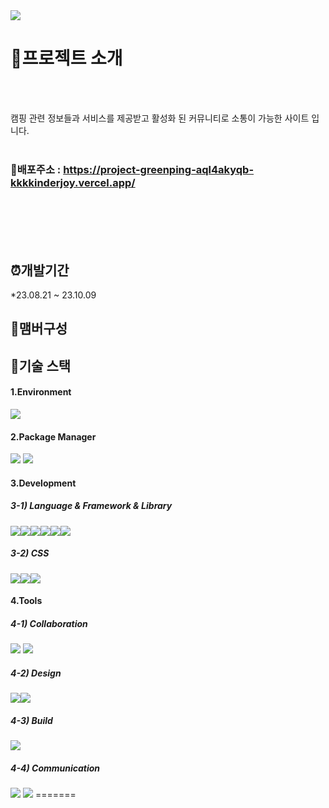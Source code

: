 

<img src="https://ifh.cc/g/ACLpkg.jpg" />

# :page_with_curl:프로젝트 소개

<br>
<br>

 캠핑 관련 정보들과 서비스를 제공받고 활성화 된 커뮤니티로 소통이 가능한 사이트 입니다.
<br>
<br>

### :round_pushpin:배포주소 : <https://project-greenping-aql4akyqb-kkkkinderjoy.vercel.app/>

<br>
<br>
<br>
<br>



## :alarm_clock:개발기간
*23.08.21 ~ 23.10.09


## :two_women_holding_hands:맴버구성






## :open_file_folder:기술 스택


#### 1.Environment

<img src="https://img.shields.io/badge/Visual Studio Code-007ACC?style=flat-square&logo=Visual Studio Code&logoColor=white"/>


#### 2.Package Manager
<img src="https://img.shields.io/badge/npm-CB3837?style=flat-square&logo=npm&logoColor=white"/>
<img src= "https://img.shields.io/badge/yarn-%232C8EBB.svg?style=for-the-badge&logo=yarn&logoColor=white">


#### 3.Development


##### 3-1) Language & Framework & Library
<img src="https://img.shields.io/badge/javascript-F7DF1E?style=for-the-badge&logo=javascript&logoColor=black"><img src="https://img.shields.io/badge/node.js-339933?style=for-the-badge&logo=Node.js&logoColor=white"><img src="https://img.shields.io/badge/react-61DAFB?style=for-the-badge&logo=react&logoColor=black"><img src="https://img.shields.io/badge/React_Router-CA4245?style=for-the-badge&logo=react-router&logoColor=white"><img src="https://img.shields.io/badge/redux-%23593d88.svg?style=for-the-badge&logo=redux&logoColor=white"><img src="https://img.shields.io/badge/html5-%23E34F26.svg?style=for-the-badge&logo=html5&logoColor=white">

##### 3-2) CSS

<img src="https://img.shields.io/badge/fontawesome-339AF0?style=for-the-badge&logo=fontawesome&logoColor=white"><img src="https://img.shields.io/badge/css3-%231572B6.svg?style=for-the-badge&logo=css3&logoColor=white"><img src="https://img.shields.io/badge/firebase-FFCA28?style=for-the-badge&logo=firebase&logoColor=white">

#### 4.Tools

##### 4-1) Collaboration

<img src="https://img.shields.io/badge/github-181717?style=for-the-badge&logo=github&logoColor=white">
<img src="https://img.shields.io/badge/git-F05032?style=for-the-badge&logo=git&logoColor=white">


##### 4-2) Design
<img src="https://img.shields.io/badge/figma-%23F24E1E.svg?style=for-the-badge&logo=figma&logoColor=white"><img src="https://img.shields.io/badge/adobe photoshop-%2331A8FF.svg?style=for-the-badge&logo=adobe photoshop&logoColor=white">


##### 4-3) Build
<img src="https://img.shields.io/badge/vercel-%23000000.svg?style=for-the-badge&logo=vercel&logoColor=white">



##### 4-4) Communication
<img src="https://img.shields.io/badge/Notion-%23000000.svg?style=for-the-badge&logo=notion&logoColor=white">
<img src="https://img.shields.io/badge/Discord-%235865F2.svg?style=for-the-badge&logo=discord&logoColor=white">
=======







